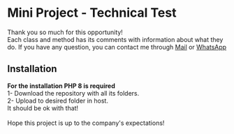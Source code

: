 # Mini Project - Technical Test
Thank you so much for this opportunity!<br>
Each class and method has its comments with information about what they do. If you have any question, you can contact me through <a href="mailto:contact@kuaidev.net.ar">Mail</a> or <a href="https://wa.me/393473090174">WhatsApp</a><br>
<h2>Installation</h2>
<b>For the installation PHP 8 is required</b><br>
1- Download the repository with all its folders.<br>
2- Upload to desired folder in host.<br>
It should be ok with that!<br>
<br>
Hope this project is up to the company's expectations!
